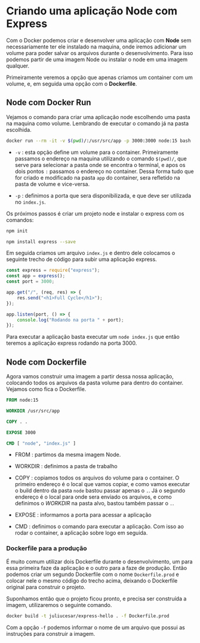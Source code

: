 # Criando uma aplicação Node com Express

Com o Docker podemos criar e desenvolver uma aplicação com **Node** sem necessariamente ter ele instalado na maquina, onde iremos adicionar um volume para poder salvar os arquivos durante o desenvolvimento. Para isso podemos partir de uma imagem Node ou instalar o node em uma imagem qualquer.

Primeiramente veremos a opção que apenas criamos um container com um volume, e, em seguida uma opção com o **Dockerfile**.

## Node com Docker Run

Vejamos o comando para criar uma aplicação node escolhendo uma pasta na maquina como volume. Lembrando de executar o comando já na pasta escolhida.

```bash
docker run --rm -it -v $(pwd)/:/usr/src/app -p 3000:3000 node:15 bash
```

- `-v` : esta opção define um volume para o container. Primeiramente passamos o endereço na maquina utilizando o comando `$(pwd)/`, que serve para selecionar a pasta onde se encontra o terminal, e apos os dois pontos `:` passamos o endereço no container. Dessa forma tudo que for criado e modificado na pasta `app` do container, sera refletido na pasta de volume e vice-versa.

- `-p` : definimos a porta que sera disponibilizada, e que deve ser utilizada no `index.js`.

Os próximos passos é criar um projeto node e instalar o express com os comandos:

```bash
npm init

npm install express --save
```

Em seguida criamos um arquivo `index.js` e dentro dele colocamos o seguinte trecho de código para subir uma aplicação express.

```js
const express = require("express");
const app = express();
const port = 3000;

app.get("/", (req, res) => {
    res.send("<h1>Full Cycle</h1>");
});

app.listen(port, () => {
    console.log("Rodando na porta " + port);
});
```

Para executar a aplicação basta executar um `node index.js` que então teremos a aplicação express rodando na porta 3000.

## Node com Dockerfile

Agora vamos construir uma imagem a partir dessa nossa aplicação, colocando todos os arquivos da pasta volume para dentro do container. Vejamos como fica o Dockerfile.

```dockerfile
FROM node:15

WORKDIR /usr/src/app

COPY . .

EXPOSE 3000

CMD [ "node", "index.js" ]
```

- FROM : partimos da mesma imagem Node.

- WORKDIR : definimos a pasta de trabalho

- COPY : copiamos todos os arquivos do volume para o container. O primeiro endereço é o local que vamos copiar, e como vamos executar o build dentro da pasta `node` bastou passar apenas o `.`. Já o segundo endereço é o local para onde sera enviado os arquivos, e como definimos o *WORKDIR* na pasta alvo, bastou também passar o `.`.

- EXPOSE : informamos a porta para acessar a aplicação

- CMD : definimos o comando para executar a aplicação. Com isso ao rodar o container, a aplicação sobre logo em seguida.

### Dockerfile para a produção

É muito comum utilizar dois Dockerfile durante o desenvolvimento, um para essa primeira faze da aplicação e o outro para a faze de produção. Então podemos criar um segundo Dockerfile com o nome `Dockerfile.prod` e colocar nele o mesmo código do trecho acima, deixando o Dockerfile original para construir o projeto.

Suponhamos então que o projeto ficou pronto, e precisa ser construída a imagem, utilizaremos o seguinte comando.

```bash
docker build -t juliucesar/express-hello . -f Dockerfile.prod
```

Com a opção `-f` podemos informar o nome de um arquivo que possui as instruções para construir a imagem.

